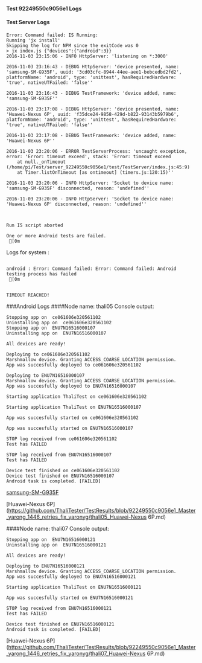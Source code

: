 #### Test 92249550c9056e1 Logs

#### Test Server Logs
```
Error: Command failed: IS Running:
Running 'jx install'
Skipping the log for NPM since the exitCode was 0
> jx index.js {"devices":{"android":3}}
2016-11-03 23:15:06 - INFO HttpServer: 'listening on *:3000'

2016-11-03 23:16:43 - DEBUG HttpServer: 'device presented, name: 'samsung-SM-G935F', uuid: '3cd03cfc-8944-44ee-aee1-bebcedbd2fd2', platformName: 'android', type: 'unittest', hasRequiredHardware: 'true', nativeUTFailed: 'false''

2016-11-03 23:16:43 - DEBUG TestFramework: 'device added, name: 'samsung-SM-G935F''

2016-11-03 23:17:08 - DEBUG HttpServer: 'device presented, name: 'Huawei-Nexus 6P', uuid: 'f35dce24-9858-429d-b822-93143b5979b6', platformName: 'android', type: 'unittest', hasRequiredHardware: 'true', nativeUTFailed: 'false''

2016-11-03 23:17:08 - DEBUG TestFramework: 'device added, name: 'Huawei-Nexus 6P''

2016-11-03 23:20:06 - ERROR TestServerProcess: 'uncaught exception, error: 'Error: timeout exceed', stack: 'Error: timeout exceed
    at null._onTimeout (/home/pi/Test/server_92249550c9056e1/test/TestServer/index.js:45:9)
    at Timer.listOnTimeout [as ontimeout] (timers.js:120:15)''

2016-11-03 23:20:06 - INFO HttpServer: 'Socket to device name: 'samsung-SM-G935F' disconnected, reason: 'undefined''

2016-11-03 23:20:06 - INFO HttpServer: 'Socket to device name: 'Huawei-Nexus 6P' disconnected, reason: 'undefined''


 
Run IS script aborted
 
One or more Android tests are failed.
 [0m

```


Logs for system : 
```

android : Error: Command failed: Error: Command failed: Android testing process has failed
 [0m


TIMEOUT REACHED!
```
###Android Logs
####Node name: thali05
Console output:
```
Stopping app on  ce061606e320561102
Uninstalling app on  ce061606e320561102
Stopping app on  ENU7N16516000107
Uninstalling app on  ENU7N16516000107

All devices are ready!

Deploying to ce061606e320561102
Marshmallow device. Granting ACCESS_COARSE_LOCATION permission.
App was succesfully deployed to ce061606e320561102

Deploying to ENU7N16516000107
Marshmallow device. Granting ACCESS_COARSE_LOCATION permission.
App was succesfully deployed to ENU7N16516000107

Starting application ThaliTest on ce061606e320561102

Starting application ThaliTest on ENU7N16516000107

App was succesfully started on ce061606e320561102

App was succesfully started on ENU7N16516000107

STOP log received from ce061606e320561102
Test has FAILED

STOP log received from ENU7N16516000107
Test has FAILED

Device test finished on ce061606e320561102 
Device test finished on ENU7N16516000107 
Android task is completed. [FAILED]
```
[samsung-SM-G935F](https://github.com/ThaliTester/TestResults/blob/92249550c9056e1_Master_yarong_1446_retries_fix_yaronyg/thali05_samsung-SM-G935F.md)

[Huawei-Nexus 6P](https://github.com/ThaliTester/TestResults/blob/92249550c9056e1_Master_yarong_1446_retries_fix_yaronyg/thali05_Huawei-Nexus 6P.md)

####Node name: thali07
Console output:
```
Stopping app on  ENU7N16516000121
Uninstalling app on  ENU7N16516000121

All devices are ready!

Deploying to ENU7N16516000121
Marshmallow device. Granting ACCESS_COARSE_LOCATION permission.
App was succesfully deployed to ENU7N16516000121

Starting application ThaliTest on ENU7N16516000121

App was succesfully started on ENU7N16516000121

STOP log received from ENU7N16516000121
Test has FAILED

Device test finished on ENU7N16516000121 
Android task is completed. [FAILED]
```
[Huawei-Nexus 6P](https://github.com/ThaliTester/TestResults/blob/92249550c9056e1_Master_yarong_1446_retries_fix_yaronyg/thali07_Huawei-Nexus 6P.md)




